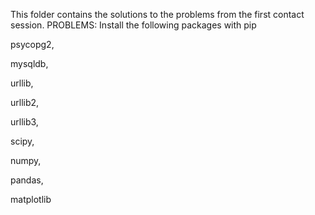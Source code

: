 This folder contains the solutions to the problems from the first contact session.
PROBLEMS:
Install the following packages with pip

psycopg2,

mysqldb,

urllib,

urllib2,

urllib3,

scipy,

numpy,

pandas,

matplotlib